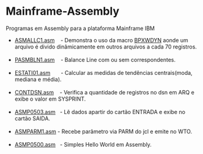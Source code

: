 # Mainframe-Assembly
Programas em Assembly para a plataforma Mainframe IBM

  * <a href="https://github.com/diegoemoyses/Mainframe-Assembly/blob/main/ASMALLC1.md">ASMALLC1.asm</a>&nbsp;&nbsp;&nbsp; - Demonstra o uso da macro <a href="https://www.ibm.com/docs/en/zos/2.4.0?topic=output-requesting-allocation-information">BPXWDYN</a> aonde um arquivo é divido  dinâmicamente em outros arquivos a cada 70 registros.<br><br>
 * <a href="https://github.com/diegoemoyses/Mainframe-Assembly/blob/main/PASMBLN1.md">PASMBLN1.asm</a>&nbsp;&nbsp;&nbsp; - Balance Line com ou sem correspondentes.<br><br>
 * <a href="https://github.com/diegoemoyses/Mainframe-Assembly/blob/main/ESTATI01.md">ESTATI01.asm</a>&nbsp;&nbsp;&nbsp;&nbsp;&nbsp;&nbsp; - Calcular as medidas de tendências centrais(moda, mediana e média).<br><br>
 * <a href="https://github.com/diegoemoyses/Mainframe-Assembly/blob/main/CONTDSN.asm">CONTDSN.asm</a>&nbsp;&nbsp;&nbsp; - Verifica a quantidade de registros no dsn  em ARQ e exibe o valor em SYSPRINT.<br><br> 
 * <a href="https://github.com/diegoemoyses/Mainframe-Assembly/blob/main/ASMP0503.asm">ASMP0503.asm</a>&nbsp;&nbsp; - Lê dados apartir do cartão ENTRADA e exibe no cartão SAIDA.<br><br>
 * <a href="https://github.com/diegoemoyses/Mainframe-Assembly/blob/main/ASMPARM1.asm">ASMPARM1.asm</a> - Recebe parâmetro via PARM do jcl e emite no WTO.<br><br>
 * <a href="https://github.com/diegoemoyses/Mainframe-Assembly/blob/main/ASMP0500.asm">ASMP0500.asm</a>&nbsp;&nbsp; - Simples Hello World em Assembly.<br><br>
</div>

  
